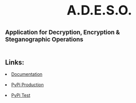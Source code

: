  <div class="text-column">
 <h2 style="margin-top: 5px; text-indent: 200px; font-size: 3em">A.D.E.S.O.</h2>
 <h2 style="margin-top: 0px; text-indent: 0px; font-size: 1.35em">
     <b>A</b>pplication for
     <b>D</b>ecryption, <b>E</b>ncryption &
     <b>S</b>teganographic <b>O</b>perations
 </h2>
 <h2 style="margin-top: 50px;"><b>Links:</b></h2>
 <p style="margin-top: 0px;">
 <li><a href="https://HartmanAnalytics.github.io/adeso/">Documentation</a></li>
 <br>
 <li><a href="https://pypi.org/project/adeso/">PyPi Production</a></li>
 <br>
 <li><a href="https://test.pypi.org/project/adeso/">PyPi Test</a></li>
</div>